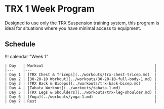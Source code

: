 # TRX 1 Week Program

Designed to use only the TRX Suspension training system, this program is ideal for situations where you have minimal access to equipment.

## Schedule

!!! calendar "Week 1"

    | Day   | Workout                                                 |
    |---    |---                                                      |
    | Day 1 | [TRX Chest & Triceps](../workouts/trx-chest-tricep.md)  |
    | Day 2 | [30-20-10 Workout](../workouts/30-20-10-full-body-1.md) |
    | Day 3 | [TRX Back & Biceps](../workouts/trx-back-bicep.md)      |
    | Day 4 | [Tabata Workout](../workouts/tabata-1.md)               |
    | Day 5 | [TRX Legs & Shoulders](../workouts/trx-leg-shoulder.md) |
    | Day 6 | [Yoga](../workouts/yoga-1.md)                           |
    | Day 7 | Rest                                                    |
